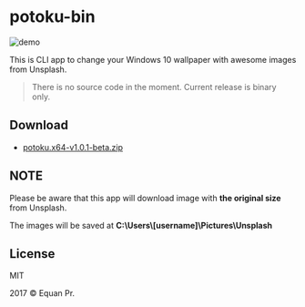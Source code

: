 # potoku-bin

![demo](https://github.com/junwatu/potoku-bin/raw/master/demo.gif)

This is CLI app to change your Windows 10 wallpaper with awesome images from Unsplash.

> There is no source code in the moment. Current release is binary only.

## Download

- [potoku.x64-v1.0.1-beta.zip](https://github.com/junwatu/potoku-bin/releases/download/1.0.1-beta/potoku.x64-v1.0.1-beta.zip)

## NOTE
Please be aware that this app will download image with **the original size** from Unsplash.

The images will be saved at **C:\Users\\[username]\Pictures\Unsplash**

## License

MIT

2017 © Equan Pr. 

